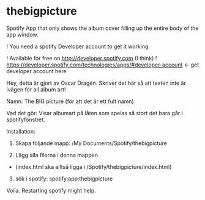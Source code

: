 thebigpicture
=============

Spotify App that only shows the album cover filling up the entire body of the app window. 


 ! You need a spotify Developer account to get it working.
 
 ! Available for free on http://developer.spotify.com (I think)
 ! https://developer.spotify.com/technologies/apps/#developer-account <- get developer account
                                                                         here

Hey, detta är gjort av Oscar Dragén. 
Skriver det här så att texten inte är ivägen för all album art!

Namn: The BIG picture
(för att det är ett fult namn)

Vad det gör: 
Visar albumart på låten som spelas så stort det bara går i spotifyfönstret.

Installation:

1. Skapa följande mapp:
/My Documents/Spotify/thebigpicture

2. Lägg alla filerna i denna mappen 
  * (index.html ska alltså ligga i /Spotify/thebigpicture/index.html)

3. sök i spotify:
spotify:app:thebigpicture

Voíla.
Restarting spotify might help. 

